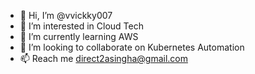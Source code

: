 - 👋 Hi, I’m @vvickky007
- 👀 I’m interested in Cloud Tech
- 🌱 I’m currently learning AWS
- 💞️ I’m looking to collaborate on Kubernetes Automation
- 📫 Reach me direct2asingha@gmail.com

<!---
vvickky007/vvickky007 is a ✨ special ✨ repository because its `README.md` (this file) appears on your GitHub profile.
You can click the Preview link to take a look at your changes.
--->
